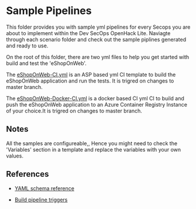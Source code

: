 # Sample Pipelines

This folder provides you with sample yml pipelines for every Secops you are about to implement within the Dev SecOps OpenHack Lite. Naviagte through each scenario folder and check out the sample piplines generated and ready to use.

On the root of this folder, there are two yml files to help you get started with build and test the 'eShopOnWeb'.

The [eShopOnWeb-CI.yml](./eShopOnWeb-CI.yml) is an ASP based yml CI template to build the eShopOnWeb application and run the tests. It is trigred on changes to master branch.

The [eShopOnWeb-Docker-CI.yml](./eShopOnWeb-Docker-CI.yml) is a docker based CI yml CI to build and push the eShopOnWeb application to an Azure Container Registry Instance of your choice.It is trigred on changes to master branch.

## Notes

All the samples are configureable,, Hence you might need to check the 'Variables' section in a template and replace the variables with your own values.

## References

- [YAML schema reference](https://docs.microsoft.com/en-us/azure/devops/pipelines/yaml-schema?view=azure-devops&tabs=example)

- [Build pipeline triggers](https://docs.microsoft.com/en-us/azure/devops/pipelines/build/triggers?tabs=yaml&view=azure-devops#ci-triggers)
